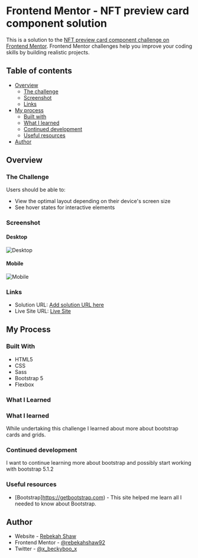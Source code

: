 # Frontend Mentor - NFT preview card component solution

This is a solution to the [NFT preview card component challenge on Frontend Mentor](https://www.frontendmentor.io/challenges/nft-preview-card-component-SbdUL_w0U). Frontend Mentor challenges help you improve your coding skills by building realistic projects. 

## Table of contents

- [Overview](#overview)
  - [The challenge](#the-challenge)
  - [Screenshot](#screenshot)
  - [Links](#links)
- [My process](#my-process)
  - [Built with](#built-with)
  - [What I learned](#what-i-learned)
  - [Continued development](#continued-development)
  - [Useful resources](#useful-resources)
- [Author](#author)

## Overview

### The Challenge

Users should be able to:

- View the optimal layout depending on their device's screen size
- See hover states for interactive elements

### Screenshot

#### Desktop

![Desktop](images/desktop.jpg)

#### Mobile 

![Mobile](images/mobile.jpg)

### Links

- Solution URL: [Add solution URL here](https://github.com/rebekahshaw92/nft-preview-card-component)
- Live Site URL: [Live Site](https://rebekahshaw92.github.io/nft-preview-card-component/)

## My Process

### Built With

- HTML5
- CSS
- Sass
- Bootstrap 5
- Flexbox

### What I Learned 

### What I learned

While undertaking this challenge I learned about more about bootstrap cards and grids.

### Continued development

I want to continue learning more about bootstrap and possibly start working with bootstrap 5.1.2

### Useful resources

- [Bootstrap]https://getbootstrap.com) - This site helped me learn all I needed to know about Bootstrap.

## Author

- Website - [Rebekah Shaw](https://www.rebekahshaw.com)
- Frontend Mentor - [@rebekahshaw92](https://www.frontendmentor.io/profile/rebekahshaw92)
- Twitter - [@x_beckyboo_x](https://www.twitter.com/x_beckyboo_x)

